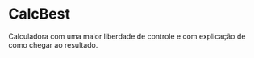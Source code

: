 # CalcBest
 Calculadora com uma maior liberdade de controle e com explicação de como chegar ao resultado.
